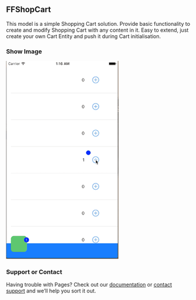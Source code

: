## FFShopCart

This model is a simple  Shopping Cart solution. Provide basic functionality to create and modify Shopping Cart with any content in it. Easy to extend, just create your own Cart Entity and push it during Cart initialisation.


### Show Image

![github](https://github.com/FFZhangYT/FFCool/blob/master/assets/show.gif "github")


### Support or Contact

Having trouble with Pages? Check out our [documentation](https://help.github.com/categories/github-pages-basics/) or [contact support](https://github.com/contact) and we’ll help you sort it out.
